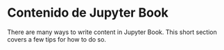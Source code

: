 Contenido de Jupyter Book
=======================

There are many ways to write content in Jupyter Book. This short section
covers a few tips for how to do so.
